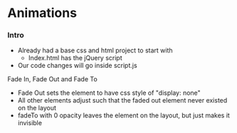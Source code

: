 # Animations

### Intro
* Already had a base css and html project to start with
  * Index.html has the jQuery script
* Our code changes will go inside script.js

Fade In, Fade Out and Fade To
  * Fade Out sets the element to have css style of "display: none"
  * All other elements adjust such that the faded out element never existed on the layout
  * fadeTo with 0 opacity leaves the element on the layout, but just makes it invisible
